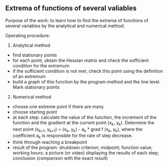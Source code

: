 ## Extrema of functions of several valiables ##

Purpose of the work: to learn how to find the extrema of functions of several variables by the analytical and numerical method.

Operating procedure:

1. Analytical method
 * find stationary points
 * for each point, obtain the Hessian matrix and check the sufficient condition for the extremum
 * if the sufficient condition is not met, check this point using the definition of an extremum
 * build a graph of this function by the program method and the line level. Mark stationary points

2. Numerical method
 * choose one extreme point if there are many
 * choose starting point
 * at each step: calculate the value of the function, the increment of the function and the gradient at the current point (x<sub>k</sub>, y<sub>k</sub>). Determine the next point (x<sub>k+1</sub>, y<sub>k+1</sub>) = (x<sub>k</sub>, y<sub>k</sub>) - a<sub>k</sub> * grad f (x<sub>k</sub>, y<sub>k</sub>), where the coefficient a<sub>k</sub> is responsible for the rate of step decrease.
  * think through reaching a breakpoint
  * result of the program: shutdown criterion; midpoint; function value; working hours; a picture (or video) displaying the results of each step; conclusion (comparison with the exact result)